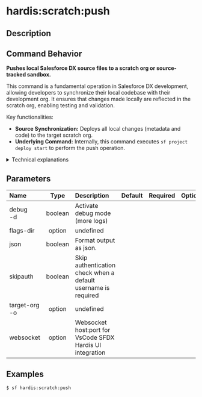 <!-- This file has been generated with command 'sf hardis:doc:plugin:generate'. Please do not update it manually or it may be overwritten -->
# hardis:scratch:push

## Description

## Command Behavior

**Pushes local Salesforce DX source files to a scratch org or source-tracked sandbox.**

This command is a fundamental operation in Salesforce DX development, allowing developers to synchronize their local codebase with their development org. It ensures that changes made locally are reflected in the scratch org, enabling testing and validation.

Key functionalities:

- **Source Synchronization:** Deploys all local changes (metadata and code) to the target scratch org.
- **Underlying Command:** Internally, this command executes `sf project deploy start` to perform the push operation.

<details markdown="1">
<summary>Technical explanations</summary>

The command's technical implementation involves:

- **Salesforce CLI Wrapper:** It acts as a wrapper around the standard Salesforce CLI `sf project deploy start` command.
- **`forceSourcePush` Utility:** The core logic resides in the `forceSourcePush` utility function, which orchestrates the deployment process.
- **Connection Handling:** It uses the connection to the target org to perform the push operation.
</details>


## Parameters

| Name              |  Type   | Description                                                   | Default | Required | Options |
|:------------------|:-------:|:--------------------------------------------------------------|:-------:|:--------:|:-------:|
| debug<br/>-d      | boolean | Activate debug mode (more logs)                               |         |          |         |
| flags-dir         | option  | undefined                                                     |         |          |         |
| json              | boolean | Format output as json.                                        |         |          |         |
| skipauth          | boolean | Skip authentication check when a default username is required |         |          |         |
| target-org<br/>-o | option  | undefined                                                     |         |          |         |
| websocket         | option  | Websocket host:port for VsCode SFDX Hardis UI integration     |         |          |         |

## Examples

```shell
$ sf hardis:scratch:push
```


